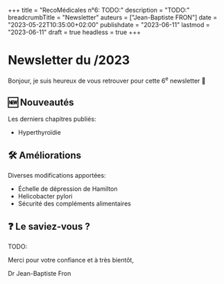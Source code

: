 +++
title = "RecoMédicales n°6: TODO:"
description = "TODO:"
breadcrumbTitle = "Newsletter"
auteurs = ["Jean-Baptiste FRON"]
date = "2023-05-22T10:35:00+02:00"
publishdate = "2023-06-11"
lastmod = "2023-06-11"
draft = true
headless = true
+++

# Newsletter du /2023

Bonjour, je suis heureux de vous retrouver pour cette 6<sup>e</sup> newsletter 📰

## 🆕 Nouveautés

Les derniers chapitres publiés:

- Hyperthyroïdie

## 🛠️ Améliorations

Diverses modifications apportées:

- Échelle de dépression de Hamilton
- Helicobacter pylori
- Sécurité des compléments alimentaires

## ❓ Le saviez-vous ?

TODO:

Merci pour votre confiance et à très bientôt,

Dr Jean-Baptiste Fron
